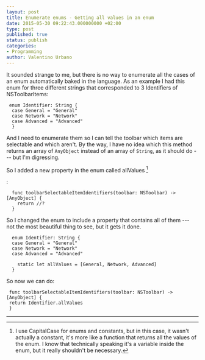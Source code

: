 ```yaml
---
layout: post
title: Enumerate enums - Getting all values in an enum
date: 2015-05-30 09:22:43.000000000 +02:00
type: post
published: true
status: publish
categories:
- Programming
author: Valentino Urbano 
---
```


It sounded strange to me, but there is no way to enumerate all the cases of an enum automatically baked in the language. As an example I had this enum for three different strings that corresponded to 3 Identifiers of NSToolbarItems:

     enum Identifier: String {
      case General = "General"
      case Network = "Network"
      case Advanced = "Advanced"
      }

And I need to enumerate them so I can tell the toolbar which items are selectable and which aren't. By the way, I have no idea which this method returns an array of `AnyObject` instead of an array of `String`, as it should do --- but I'm digressing.

So I added a new property in the enum called allValues [^1]

:

      func toolbarSelectableItemIdentifiers(toolbar: NSToolbar) -> [AnyObject] {
        return //?
      }

So I changed the enum to include a property that contains all of them --- not the most beautiful thing to see, but it gets it done.

      enum Identifier: String {
      case General = "General"
      case Network = "Network"
      case Advanced = "Advanced"
        
        static let allValues = [General, Network, Advanced]
      }

So now we can do:

     func toolbarSelectableItemIdentifiers(toolbar: NSToolbar) -> [AnyObject] {
     return Identifier.allValues
     }

---

[^1]: I use CapitalCase for enums and constants, but in this case, it wasn't actually a constant, it's more like a function that returns all the values of the enum. I know that technically speaking it's a variable inside the enum, but it really shouldn't be necessary.